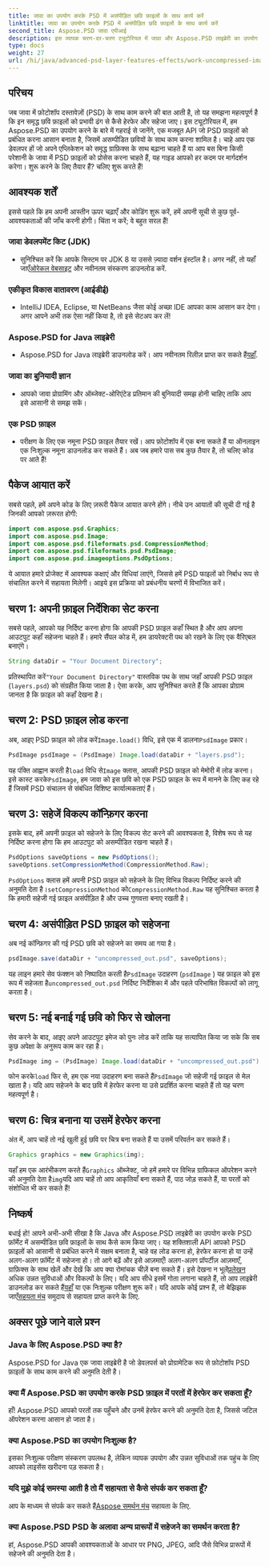 ```yaml
---
title: जावा का उपयोग करके PSD में असंपीड़ित छवि फ़ाइलों के साथ कार्य करें
linktitle: जावा का उपयोग करके PSD में असंपीड़ित छवि फ़ाइलों के साथ कार्य करें
second_title: Aspose.PSD जावा एपीआई
description: इस व्यापक चरण-दर-चरण ट्यूटोरियल में जावा और Aspose.PSD लाइब्रेरी का उपयोग करके PSD प्रारूप में असम्पीडित छवि फ़ाइलों के साथ काम करना सीखें।
type: docs
weight: 27
url: /hi/java/advanced-psd-layer-features-effects/work-uncompressed-image-files-psd/
---
```

## परिचय
जब जावा में फ़ोटोशॉप दस्तावेज़ों (PSD) के साथ काम करने की बात आती है, तो यह समझना महत्वपूर्ण है कि इन समृद्ध छवि फ़ाइलों को प्रभावी ढंग से कैसे हेरफेर और सहेजा जाए। इस ट्यूटोरियल में, हम Aspose.PSD का उपयोग करने के बारे में गहराई से जानेंगे, एक मजबूत API जो PSD फ़ाइलों को प्रबंधित करना आसान बनाता है, जिसमें असम्पीडित छवियों के साथ काम करना शामिल है। चाहे आप एक डेवलपर हों जो अपने एप्लिकेशन को समृद्ध ग्राफ़िक्स के साथ बढ़ाना चाहते हैं या आप बस बिना किसी परेशानी के जावा में PSD फ़ाइलों को प्रोसेस करना चाहते हैं, यह गाइड आपको हर कदम पर मार्गदर्शन करेगा। शुरू करने के लिए तैयार हैं? चलिए शुरू करते हैं!
## आवश्यक शर्तें
इससे पहले कि हम अपनी आस्तीन ऊपर चढ़ाएँ और कोडिंग शुरू करें, हमें अपनी सूची से कुछ पूर्व-आवश्यकताओं की जाँच करनी होगी। चिंता न करें; वे बहुत सरल हैं!
### जावा डेवलपमेंट किट (JDK)
- सुनिश्चित करें कि आपके सिस्टम पर JDK 8 या उससे ज़्यादा वर्शन इंस्टॉल है। अगर नहीं, तो यहाँ जाएँ[ओरेकल वेबसाइट](https://www.oracle.com/java/technologies/javase-jdk11-downloads.html) और नवीनतम संस्करण डाउनलोड करें.
### एकीकृत विकास वातावरण (आईडीई)
- IntelliJ IDEA, Eclipse, या NetBeans जैसा कोई अच्छा IDE आपका काम आसान कर देगा। अगर आपने अभी तक ऐसा नहीं किया है, तो इसे सेटअप कर लें!
### Aspose.PSD for Java लाइब्रेरी
-  Aspose.PSD for Java लाइब्रेरी डाउनलोड करें। आप नवीनतम रिलीज़ प्राप्त कर सकते हैं[यहाँ](https://releases.aspose.com/psd/java/). 
### जावा का बुनियादी ज्ञान 
- आपको जावा प्रोग्रामिंग और ऑब्जेक्ट-ओरिएंटेड प्रतिमान की बुनियादी समझ होनी चाहिए ताकि आप इसे आसानी से समझ सकें।
### एक PSD फ़ाइल
- परीक्षण के लिए एक नमूना PSD फ़ाइल तैयार रखें। आप फ़ोटोशॉप में एक बना सकते हैं या ऑनलाइन एक निःशुल्क नमूना डाउनलोड कर सकते हैं। 
अब जब हमारे पास सब कुछ तैयार है, तो चलिए कोड पर आते हैं!
## पैकेज आयात करें
सबसे पहले, हमें अपने कोड के लिए ज़रूरी पैकेज आयात करने होंगे। नीचे उन आयातों की सूची दी गई है जिनकी आपको ज़रूरत होगी:
```java
import com.aspose.psd.Graphics;
import com.aspose.psd.Image;
import com.aspose.psd.fileformats.psd.CompressionMethod;
import com.aspose.psd.fileformats.psd.PsdImage;
import com.aspose.psd.imageoptions.PsdOptions;
```
ये आयात हमारे प्रोजेक्ट में आवश्यक कक्षाएं और विधियां लाएंगे, जिससे हमें PSD फाइलों को निर्बाध रूप से संचालित करने में सहायता मिलेगी। 
आइये इस प्रक्रिया को प्रबंधनीय चरणों में विभाजित करें। 
## चरण 1: अपनी फ़ाइल निर्देशिका सेट करना
सबसे पहले, आपको यह निर्दिष्ट करना होगा कि आपकी PSD फ़ाइल कहाँ स्थित है और आप अपना आउटपुट कहाँ सहेजना चाहते हैं। हमारे सैंपल कोड में, हम डायरेक्टरी पथ को रखने के लिए एक वैरिएबल बनाएंगे।
```java
String dataDir = "Your Document Directory";
```
 प्रतिस्थापित करें`"Your Document Directory"` वास्तविक पथ के साथ जहाँ आपकी PSD फ़ाइल (`layers.psd`) को संग्रहीत किया जाता है। ऐसा करके, आप सुनिश्चित करते हैं कि आपका प्रोग्राम जानता है कि फ़ाइल को कहाँ देखना है।
## चरण 2: PSD फ़ाइल लोड करना
 अब, आइए PSD फ़ाइल को लोड करें`Image.load()` विधि, इसे एक में डालना`PsdImage` प्रकार।
```java
PsdImage psdImage = (PsdImage) Image.load(dataDir + "layers.psd");
```
 यह पंक्ति आह्वान करती है`load` विधि से`Image` क्लास, आपकी PSD फ़ाइल को मेमोरी में लोड करना। इसे कास्ट करके`PsdImage`, हम जावा को इस छवि को एक PSD फ़ाइल के रूप में मानने के लिए कह रहे हैं जिसमें PSD संचालन से संबंधित विशिष्ट कार्यात्मकताएं हैं।
## चरण 3: सहेजें विकल्प कॉन्फ़िगर करना
इसके बाद, हमें अपनी फ़ाइल को सहेजने के लिए विकल्प सेट करने की आवश्यकता है, विशेष रूप से यह निर्दिष्ट करना होगा कि हम आउटपुट को असम्पीडित रखना चाहते हैं।
```java
PsdOptions saveOptions = new PsdOptions();
saveOptions.setCompressionMethod(CompressionMethod.Raw);
```
`PsdOptions` क्लास हमें अपनी PSD फ़ाइल को सहेजने के लिए विभिन्न विकल्प निर्दिष्ट करने की अनुमति देता है।`setCompressionMethod` को`CompressionMethod.Raw` यह सुनिश्चित करता है कि हमारी सहेजी गई फ़ाइल असंपीड़ित है और उच्च गुणवत्ता बनाए रखती है।
## चरण 4: असंपीड़ित PSD फ़ाइल को सहेजना
अब नई कॉन्फ़िगर की गई PSD छवि को सहेजने का समय आ गया है।
```java
psdImage.save(dataDir + "uncompressed_out.psd", saveOptions);
```
 यह लाइन हमारे सेव फंक्शन को निष्पादित करती है`PsdImage` उदाहरण (`psdImage` ) यह फ़ाइल को इस रूप में सहेजता है`uncompressed_out.psd` निर्दिष्ट निर्देशिका में और पहले परिभाषित विकल्पों को लागू करता है।
## चरण 5: नई बनाई गई छवि को फिर से खोलना
सेव करने के बाद, आइए अपने आउटपुट इमेज को पुनः लोड करें ताकि यह सत्यापित किया जा सके कि सब कुछ अपेक्षा के अनुरूप काम कर रहा है।
```java
PsdImage img = (PsdImage) Image.load(dataDir + "uncompressed_out.psd");
```
 फोन करके`load` फिर से, हम एक नया उदाहरण बना सकते हैं`PsdImage` जो सहेजी गई फ़ाइल से मेल खाता है। यदि आप सहेजने के बाद छवि में हेरफेर करना या उसे प्रदर्शित करना चाहते हैं तो यह चरण महत्वपूर्ण है।
## चरण 6: चित्र बनाना या उसमें हेरफेर करना
अंत में, आप चाहें तो नई खुली हुई छवि पर चित्र बना सकते हैं या उसमें परिवर्तन कर सकते हैं।
```java
Graphics graphics = new Graphics(img);
```
 यहाँ हम एक आरंभीकरण करते हैं`Graphics` ऑब्जेक्ट, जो हमें हमारे पर विभिन्न ग्राफिकल ऑपरेशन करने की अनुमति देता है`img`यदि आप चाहें तो आप आकृतियाँ बना सकते हैं, पाठ जोड़ सकते हैं, या परतों को संशोधित भी कर सकते हैं!
## निष्कर्ष
बधाई हो! आपने अभी-अभी सीखा है कि Java और Aspose.PSD लाइब्रेरी का उपयोग करके PSD फ़ॉर्मेट में असम्पीडित छवि फ़ाइलों के साथ कैसे काम किया जाए। यह शक्तिशाली API आपको PSD फ़ाइलों को आसानी से प्रबंधित करने में सक्षम बनाता है, चाहे वह लोड करना हो, हेरफेर करना हो या उन्हें अलग-अलग फ़ॉर्मेट में सहेजना हो। तो आगे बढ़ें और इसे आज़माएँ! अलग-अलग प्रॉपर्टीज़ आज़माएँ, ग्राफ़िक्स के साथ खेलें और देखें कि आप क्या रोमांचक चीज़ें बना सकते हैं।
 इसे देखना न भूलें[प्रलेखन](https://reference.aspose.com/psd/java/) अधिक उन्नत सुविधाओं और विकल्पों के लिए। यदि आप सीधे इसमें गोता लगाना चाहते हैं, तो आप लाइब्रेरी डाउनलोड कर सकते हैं[यहाँ](https://releases.aspose.com/psd/java/) या एक निःशुल्क परीक्षण शुरू करें। यदि आपके कोई प्रश्न हैं, तो बेझिझक जाएँ[सहयता मंच](https://forum.aspose.com/c/psd/34) समुदाय से सहायता प्राप्त करने के लिए.
## अक्सर पूछे जाने वाले प्रश्न
### Java के लिए Aspose.PSD क्या है?
Aspose.PSD for Java एक जावा लाइब्रेरी है जो डेवलपर्स को प्रोग्रामेटिक रूप से फ़ोटोशॉप PSD फ़ाइलों के साथ काम करने की अनुमति देती है।
### क्या मैं Aspose.PSD का उपयोग करके PSD फ़ाइल में परतों में हेरफेर कर सकता हूँ?
हाँ! Aspose.PSD आपको परतों तक पहुँचने और उनमें हेरफेर करने की अनुमति देता है, जिससे जटिल ऑपरेशन करना आसान हो जाता है।
### क्या Aspose.PSD का उपयोग निःशुल्क है?
इसका निःशुल्क परीक्षण संस्करण उपलब्ध है, लेकिन व्यापक उपयोग और उन्नत सुविधाओं तक पहुंच के लिए आपको लाइसेंस खरीदना पड़ सकता है।
### यदि मुझे कोई समस्या आती है तो मैं सहायता से कैसे संपर्क कर सकता हूँ?
 आप के माध्यम से संपर्क कर सकते हैं[Aspose समर्थन मंच](https://forum.aspose.com/c/psd/34) सहायता के लिए.
### क्या Aspose.PSD PSD के अलावा अन्य प्रारूपों में सहेजने का समर्थन करता है?
हां, Aspose.PSD आपकी आवश्यकताओं के आधार पर PNG, JPEG, आदि जैसे विभिन्न प्रारूपों में सहेजने की अनुमति देता है।